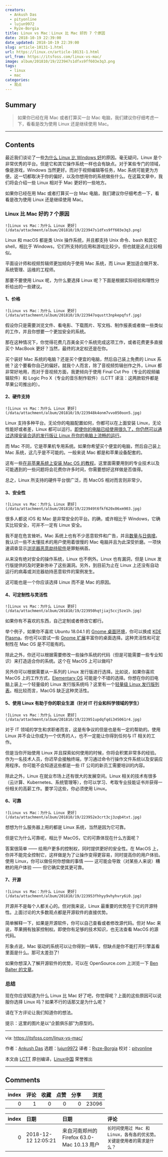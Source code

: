 ```yaml
---
creators:
  - Ankush Das
  - pityonline
  - lujun9972
  - Ryze-Borgia
title: Linux vs Mac：Linux 比 Mac 好的 7 个原因
date: 2018-10-19 22:39:00
date_updated: 2018-10-19 22:39:00
slug: article-10131-1.html
url: https://linux.cn/article-10131-1.html
url_from: https://itsfoss.com/linux-vs-mac/
image: album/201810/19/223947s1dfxs9ff603e3q3.png
tags:
  - linux
  - mac
categories:
  - 观点
---
```


## Summary

> 如果你已经在用 Mac 或者打算买一台 Mac 电脑，我们建议你仔细考虑一下，看看是改为使用 Linux 还是继续使用 Mac。

***

<!-- more -->

## Contents

最近我们谈论了一些[为什么 Linux 比 Windows 好](https://itsfoss.com/linux-better-than-windows/)的原因。毫无疑问，Linux 是个非常优秀的平台。但是它和其它操作系统一样也会有缺点。对于某些专门的领域，像是游戏，Windows 当然更好。而对于视频编辑等任务，Mac 系统可能更为方便。这一切都取决于你的偏好，以及你想用你的系统做些什么。在这篇文章中，我们将会介绍一些 Linux 相对于 Mac 更好的一些地方。

如果你已经在用 Mac 或者打算买一台 Mac 电脑，我们建议你仔细考虑一下，看看是改为使用 Linux 还是继续使用 Mac。

### Linux 比 Mac 好的 7 个原因

`![Linux vs Mac：为什么 Linux 更好](/data/attachment/album/201810/19/223947s1dfxs9ff603e3q3.png)`

Linux 和 macOS 都是类 Unix 操作系统，并且都支持 Unix 命令、bash 和其它 shell，相比于 Windows，它们所支持的应用和游戏比较少。但也就是这点比较相似。

平面设计师和视频剪辑师更加倾向于使用 Mac 系统，而 Linux 更加适合做开发、系统管理、运维的工程师。

那要不要使用 Linux 呢，为什么要选择 Linux 呢？下面是根据实际经验和理性分析给出的一些建议。

#### 1、价格

`![Linux vs Mac：为什么 Linux 更好](/data/attachment/album/201810/19/223947oqustt3npkepqfsf.jpg)`

假设你只是需要浏览文件、看电影、下载图片、写文档、制作报表或者做一些类似的工作，并且你想要一个更加安全的系统。

那在这种情况下，你觉得花费几百美金买个系统完成这项工作，或者花费更多直接买个 MacBook 更好？当然，最终的决定权还是在你。

买个装好 Mac 系统的电脑？还是买个便宜的电脑，然后自己装上免费的 Linux 系统？这个要看你自己的偏好。就我个人而言，除了音视频剪辑创作之外，Linux 都非常好地用，而对于音视频方面，我更倾向于使用 Final Cut Pro（专业的视频编辑软件）和 Logic Pro X（专业的音乐制作软件）（LCTT 译注：这两款软件都是苹果公司推出的）。

#### 2、硬件支持

`![Linux vs Mac：为什么 Linux 更好](/data/attachment/album/201810/19/223948k4onm7vvo050oon5.jpg)`

Linux 支持多种平台。无论你的电脑配置如何，你都可以在上面安装 Linux，无论性能好或者差，Linux 都可以运行。[即使你的电脑已经使用很久了，你仍然可以通过选择安装合适的发行版让 Linux 在你的电脑上流畅的运行](https://itsfoss.com/lightweight-linux-beginners/)。

而 Mac 不同，它是苹果机专用系统。如果你希望买个便宜的电脑，然后自己装上 Mac 系统，这几乎是不可能的。一般来说 Mac 都是和苹果设备配套的。

这有一些[在非苹果系统上安装 Mac OS 的教程](https://hackintosh.com/)。这里面需要用到的专业技术以及可能遇到的一些问题将会花费你许多时间，你需要想好这样做是否值得。

总之，Linux 所支持的硬件平台很广泛，而 MacOS 相对而言则非常少。

#### 3、安全性

`![Linux vs Mac：为什么 Linux 更好](/data/attachment/album/201810/19/223949t6fkf620x06xm903.jpg)`

很多人都说 iOS 和 Mac 是非常安全的平台。的确，或许相比于 Windows，它确实比较安全，可并不一定有 Linux 安全。

我不是在危言耸听。Mac 系统上也有不少恶意软件和广告，并且[数量与日俱增](https://www.computerworld.com/article/3262225/apple-mac/warning-as-mac-malware-exploits-climb-270.html)。我认识一些不太懂技术的用户使用着很慢的 Mac 电脑并且为此深受折磨。一项快速调查显示[浏览器恶意劫持软件](https://www.imore.com/how-to-remove-browser-hijack)是罪魁祸首。

从来没有绝对安全的操作系统，Linux 也不例外。Linux 也有漏洞，但是 Linux 发行版提供的及时更新弥补了这些漏洞。另外，到目前为止在 Linux 上还没有自动运行的病毒或浏览器劫持恶意软件的案例发生。

这可能也是一个你应该选择 Linux 而不是 Mac 的原因。

#### 4、可定制性与灵活性

`![Linux vs Mac：为什么 Linux 更好](/data/attachment/album/201810/19/223950hqtjiaj5ccj5ze1h.jpg)`

如果你有不喜欢的东西，自己定制或者修改它都行。

举个例子，如果你不喜欢 Ubuntu 18.04.1 的 [Gnome 桌面环境](https://www.gnome.org/)，你可以换成 [KDE Plasma](https://www.kde.org/plasma-desktop)。你也可以尝试一些 [Gnome 扩展](https://itsfoss.com/best-gnome-extensions/)丰富你的桌面选择。这种灵活性和可定制性在 Mac OS 是不可能有的。

除此之外，你还可以根据需要修改一些操作系统的代码（但是可能需要一些专业知识）来打造适合你的系统。这个在 MacOS 上可以做吗?

另外你可以根据需要从一系列的 Linux 发行版进行选择。比如说，如果你喜欢 MacOS 上的工作方式，[Elementary OS](https://elementary.io/) 可能是个不错的选择。你想在你的旧电脑上装上一个轻量级的 Linux 发行版系统吗？这里有一个[轻量级 Linux 发行版列表](https://itsfoss.com/lightweight-linux-beginners/)。相比较而言，MacOS 缺乏这种灵活性。

#### 5、使用 Linux 有助于你的职业生涯（针对 IT 行业和科学领域的学生）

`![Linux vs Mac：为什么 Linux 更好](/data/attachment/album/201810/19/223951updqfqdi345061r4.jpg)`

对于 IT 领域的学生和求职者而言，这是有争议的但是也是有一定的帮助的。使用 Linux 并不会让你成为一个优秀的人，也不一定能让你得到任何与 IT 相关的工作。

但是当你开始使用 Linux 并且探索如何使用的时候，你将会积累非常多的经验。作为一名技术人员，你迟早会接触终端，学习通过命令行操作文件系统以及安装应用程序。你可能不会知道这些都是一些 IT 公司的新员工需要培训的内容。

除此之外，Linux 在就业市场上还有很大的发展空间。Linux 相关的技术有很多（云计算、Kubernetes、系统管理等），你可以学习、考取专业技能证书并获得一份相关的高薪工作。要学习这些，你必须使用 Linux。

#### 6、可靠

`![Linux vs Mac：为什么 Linux 更好](/data/attachment/album/201810/19/223952e3crt3cj3zqb4txt.jpg)`

想想为什么服务器上用的都是 Linux 系统，当然是因为它可靠。

但是它为什么可靠呢，相比于 MacOS，它的可靠体现在什么方面呢？

答案很简单 —— 给用户更多的控制权，同时提供更好的安全性。在 MacOS 上，你并不能完全控制它，这样做是为了让操作变得更容易，同时提高你的用户体验。使用 Linux，你可以做任何你想做的事情 —— 这可能会导致（对某些人来说）糟糕的用户体验 —— 但它确实使其更可靠。

#### 7、开源

`![Linux vs Mac：为什么 Linux 更好](/data/attachment/album/201810/19/223953fhhyy9vhyhvry6i0.jpg)`

开源并不是每个人都关心的。但对我来说，Linux 最重要的优势在于它的开源特性。上面讨论的大多数观点都是开源软件的直接优势。

简单解释一下，如果是开源软件，你可以自己查看或者修改源代码。但对 Mac 来说，苹果拥有独家控制权。即使你有足够的技术知识，也无法查看 MacOS 的源代码。

形象点说，Mac 驱动的系统可以让你得到一辆车，但缺点是你不能打开引擎盖看里面是什么。那可太差劲了!

如果你想深入了解开源软件的优势，可以在 OpenSource.com 上浏览一下 [Ben Balter 的文章](https://opensource.com/life/15/12/why-open-source)。

### 总结

现在你应该知道为什么 Linux 比 Mac 好了吧，你觉得呢？上面的这些原因可以说服你选择 Linux 吗？如果不行的话那又是为什么呢？

请在下方评论让我们知道你的想法。

提示：这里的图片是以“企鹅俱乐部”为原型的。

---

via: <https://itsfoss.com/linux-vs-mac/>

作者：[Ankush Das](https://itsfoss.com/author/ankush/) 选题：[lujun9972](https://github.com/lujun9972) 译者：[Ryze-Borgia](https://github.com/Ryze-Borgia) 校对：[pityonline](https://github.com/pityonline)

本文由 [LCTT](https://github.com/LCTT/TranslateProject) 原创编译，[Linux中国](https://linux.cn/) 荣誉推出

***

## Comments


|   index |   评论 |   收藏 |   点赞 |   分享 |   浏览 |
|--------:|-------:|-------:|-------:|-------:|-------:|
|       0 |      1 |      0 |      0 |      0 |  23096 |

|   index | 日期                | 日期                                       | 评论                                                                    |
|--------:|:--------------------|:-------------------------------------------|:------------------------------------------------------------------------|
|       0 | 2018-12-12 12:05:21 | 来自河南郑州的 Firefox 63.0-Mac 10.13 用户 | `长时间使用过 Mac 和 Linux，各有各的优劣势。关键是使用者的需求是什么？` |
